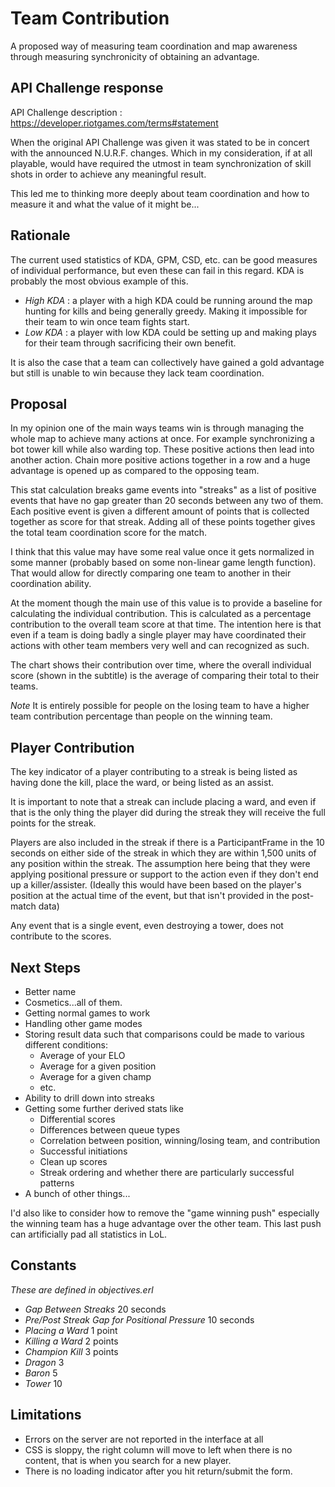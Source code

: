 # Team Contribution

A proposed way of measuring team coordination and map awareness through
measuring synchronicity of obtaining an advantage.

## API Challenge response

API Challenge description : https://developer.riotgames.com/terms#statement

When the original API Challenge was given it was stated to be in concert
with the announced N.U.R.F. changes.  Which in my consideration, if at
all playable, would have required the utmost in team synchronization of
skill shots in order to achieve any meaningful result.

This led me to thinking more deeply about team coordination and how to 
measure it and what the value of it might be...

## Rationale

The current used statistics of KDA, GPM, CSD, etc. can be good measures of
individual performance, but even these can fail in this regard.  KDA is
probably the most obvious example of this.

* *High KDA* : a player with a high KDA could be running around the map hunting
	for kills and being generally greedy.  Making it impossible for their team to
	win once team fights start.
* *Low KDA* : a player with low KDA could be setting up and making plays for
	their team through sacrificing their own benefit.

It is also the case that a team can collectively have gained a gold advantage
but still is unable to win because they lack team coordination.

## Proposal

In my opinion one of the main ways teams win is through managing
the whole map to achieve many actions at once.  For example synchronizing a
bot tower kill while also warding top.  These positive actions then lead into
another action.  Chain more positive actions together in a row and a huge
advantage is opened up as compared to the opposing team.

This stat calculation breaks game events into "streaks" as a list of positive
events that have no gap greater than 20 seconds between any two of them.
Each positive event is given a different amount of points that is collected
together as score for that streak.  Adding all of these points together gives
the total team coordination score for the match.

I think that this value may have some real value once it gets normalized in
some manner (probably based on some non-linear game length function).  That
would allow for directly comparing one team to another in their coordination
ability.

At the moment though the main use of this value is to provide a baseline
for calculating the individual contribution.  This is calculated as a
percentage contribution to the overall team score at that time.  The 
intention here is that even if a team is doing badly a single player
may have coordinated their actions with other team members very well
and can recognized as such.

The chart shows their contribution over time, where the overall individual
score (shown in the subtitle) is the average of comparing their total to their teams.

*Note* It is entirely possible for people on the losing team to have
a higher team contribution percentage than people on the winning team.

## Player Contribution

The key indicator of a player contributing to a streak is being listed
as having done the kill, place the ward, or being listed as an assist.

It is important to note that a streak can include placing a ward, and
even if that is the only thing the player did during the streak they
will receive the full points for the streak.

Players are also included in the streak if there is a ParticipantFrame
in the 10 seconds on either side of the streak in which they are within
1,500 units of any position within the streak.  The assumption here
being that they were applying positional pressure or support to the
action even if they don't end up a killer/assister.  (Ideally this
would have been based on the player's position at the actual time
of the event, but that isn't provided in the post-match data)

Any event that is a single event, even destroying a tower, does not
contribute to the scores.

## Next Steps

* Better name
* Cosmetics...all of them.
* Getting normal games to work
* Handling other game modes
* Storing result data such that comparisons could be made to various
	different conditions:
	* Average of your ELO
	* Average for a given position
	* Average for a given champ
	* etc.
* Ability to drill down into streaks
* Getting some further derived stats like
	* Differential scores
	* Differences between queue types
	* Correlation between position, winning/losing team, and contribution
	* Successful initiations
	* Clean up scores
	* Streak ordering and whether there are particularly
	successful patterns
* A bunch of other things...

I'd also like to consider how to remove the "game winning push"
especially the winning team has a huge advantage over the other
team.  This last push can artificially pad all statistics in LoL.

## Constants

_These are defined in objectives.erl_

* *Gap Between Streaks* 20 seconds
* *Pre/Post Streak Gap for Positional Pressure* 10 seconds
* *Placing a Ward* 1 point
* *Killing a Ward* 2 points
* *Champion Kill* 3 points
* *Dragon* 3
* *Baron* 5
* *Tower* 10

## Limitations

* Errors on the server are not reported in the interface at all
* CSS is sloppy, the right column will move to left when there is
	no content, that is when you search for a new player.
* There is no loading indicator after you hit return/submit the
	form.
